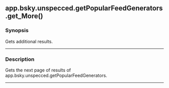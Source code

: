 app.bsky.unspecced.getPopularFeedGenerators.get_More()
------------------------------------------------------




### Synopsis
Gets additional results.



---


### Description

Gets the next page of results of app.bsky.unspecced.getPopularFeedGenerators.



---
